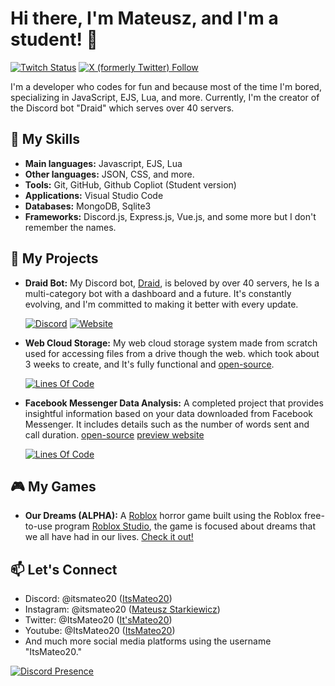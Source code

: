 # Hi there, I'm Mateusz, and I'm a student! 👋

[![Twitch Status](https://img.shields.io/twitch/status/itsmateo20?style=for-the-badge&labelColor=%23431094&color=%23250952)](https://www.twitch.tv/itsmateo20)
[![X (formerly Twitter) Follow](https://img.shields.io/twitter/follow/ItsMateo20?style=for-the-badge)](https://twitter.com/intent/follow?original_referer=https://github.com/ItsMateo20&screen_name=ItsMateo20)

I'm a developer who codes for fun and because most of the time I'm bored, specializing in JavaScript, EJS, Lua, and more. Currently, I'm the creator of the Discord bot "Draid" which serves over 40 servers.

## 🚀 My Skills

- **Main languages:** Javascript, EJS, Lua
- **Other languages:** JSON, CSS, and more.
- **Tools:** Git, GitHub, Github Copliot (Student version)
- **Applications:** Visual Studio Code
- **Databases:** MongoDB, Sqlite3
- **Frameworks:** Discord.js, Express.js, Vue.js, and some more but I don't remember the names.

## 🌟 My Projects

- **Draid Bot:** My Discord bot, [Draid](https://draid.vercel.app/invite), is beloved by over 40 servers, he Is a multi-category bot with a dashboard and a future. It's constantly evolving, and I'm committed to making it better with every update.

  [![Discord](https://img.shields.io/discord/831828880016408637?style=for-the-badge&label=Community%20Server&labelColor=%23103e94&color=%2308204d)](https://draid.vercel.app/support)
  [![Website](https://img.shields.io/website?up_message=ONLINE&up_color=%2310946a&down_message=OFFLINE&down_color=%23941010&url=https%3A%2F%2Fdraid.vercel.app&style=for-the-badge&label=Draid%20Dashboard&labelColor=%23103e94)](https://draid.vercel.app)

- **Web Cloud Storage:** My web cloud storage system made from scratch used for accessing files from a drive though the web. which took about 3 weeks to create, and It's fully functional and [open-source](https://github.com/ItsMateo20/Cloud).

  [![Lines Of Code](https://tokei.rs/b1/github/ItsMateo20/Cloud?style=for-the-badge&color=%23103e94)](https://github.com/ItsMateo20/Cloud)

- **Facebook Messenger Data Analysis:** A completed project that provides insightful information based on your data downloaded from Facebook Messenger. It includes details such as the number of words sent and call duration. [open-source](https://github.com/ItsMateo20/Facebook-Messenger-Data-Analysis) [preview website](https://itsmateo20.github.io/Facebook-Messenger-Data-Analysis)

  [![Lines Of Code](https://tokei.rs/b1/github/ItsMateo20/Facebook-Messenger-Data-Analysis?style=for-the-badge&color=%23103e94)](https://github.com/ItsMateo20/Facebook-Messenger-Data-Analysis)

## 🎮 My Games

- **Our Dreams (ALPHA):** A [Roblox](https://www.roblox.com/) horror game built using the Roblox free-to-use program [Roblox Studio](https://create.roblox.com/), the game is focused about dreams that we all have had in our lives. [Check it out!](https://www.roblox.com/games/14422530814)

## 📫 Let's Connect

- Discord: @itsmateo20 ([ItsMateo20](https://discord.com/users/630812692659044352))
- Instagram: @itsmateo20 ([Mateusz Starkiewicz](https://www.instagram.com/itsmateo20/))
- Twitter: @ItsMateo20 ([It'sMateo20](https://twitter.com/ItsMateo20))
- Youtube: @ItsMateo20 ([ItsMateo20](https://www.youtube.com/@ItsMateo20))
- And much more social media platforms using the username "ItsMateo20."

[![Discord Presence](https://lanyard.cnrad.dev/api/630812692659044352)](https://discord.com/users/630812692659044352)
